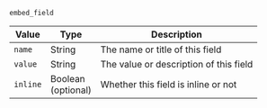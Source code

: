 `embed_field`

| Value    | Type                  | Description                            |
|----------|-----------------------|----------------------------------------|
| `name`   | String                | The name or title of this field        |
| `value`  | String                | The value or description of this field |
| `inline` | Boolean<br>(optional) | Whether this field is inline or not    |